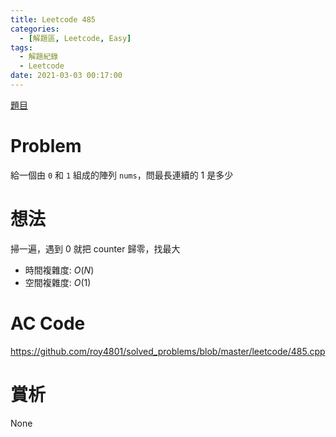 ```yaml
---
title: Leetcode 485
categories:
  - [解題區, Leetcode, Easy]
tags:
  - 解題紀錄
  - Leetcode
date: 2021-03-03 00:17:00
---
```


[題目](https://leetcode.com/problems/max-consecutive-ones/)

# Problem

給一個由 `0` 和 `1` 組成的陣列 `nums`，問最長連續的 1 是多少

# 想法

掃一遍，遇到 0 就把 counter 歸零，找最大

- 時間複雜度: $O(N)$
- 空間複雜度: $O(1)$

# AC Code

<https://github.com/roy4801/solved_problems/blob/master/leetcode/485.cpp>

# 賞析

None
